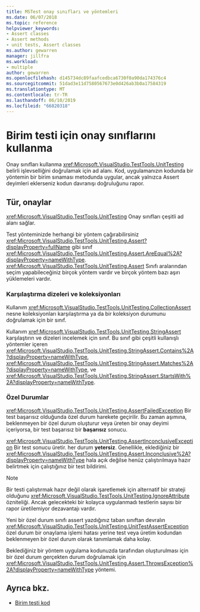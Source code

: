 ```yaml
---
title: MSTest onay sınıfları ve yöntemleri
ms.date: 06/07/2018
ms.topic: reference
helpviewer_keywords:
- Assert classes
- Assert methods
- unit tests, Assert classes
ms.author: gewarren
manager: jillfra
ms.workload:
- multiple
author: gewarren
ms.openlocfilehash: d145734dc89faafcedbca6730f0a90da174376c4
ms.sourcegitcommit: 51dad3e11d7580567673e0d426ab3b0a17584319
ms.translationtype: MT
ms.contentlocale: tr-TR
ms.lasthandoff: 06/10/2019
ms.locfileid: "66820318"
---
```

# <a name="use-assert-classes-for-unit-testing"></a>Birim testi için onay sınıflarını kullanma

Onay sınıfları kullanma <xref:Microsoft.VisualStudio.TestTools.UnitTesting> belirli işlevselliğini doğrulamak için ad alanı. Kod, uygulamanızın kodunda bir yöntemin bir birim sınaması metodunda uygular, ancak yalnızca Assert deyimleri eklerseniz kodun davranışı doğruluğunu rapor.

## <a name="kinds-of-asserts"></a>Tür, onaylar

<xref:Microsoft.VisualStudio.TestTools.UnitTesting> Onay sınıfları çeşitli ad alanı sağlar.

Test yönteminizde herhangi bir yöntem çağırabilirsiniz <xref:Microsoft.VisualStudio.TestTools.UnitTesting.Assert?displayProperty=fullName> gibi sınıf <xref:Microsoft.VisualStudio.TestTools.UnitTesting.Assert.AreEqual%2A?displayProperty=nameWithType>. <xref:Microsoft.VisualStudio.TestTools.UnitTesting.Assert> Sınıfı aralarından seçim yapabileceğiniz birçok yöntem vardır ve birçok yöntem bazı aşırı yüklemeleri vardır.

### <a name="compare-strings-and-collections"></a>Karşılaştırma dizeleri ve koleksiyonları

Kullanım <xref:Microsoft.VisualStudio.TestTools.UnitTesting.CollectionAssert> nesne koleksiyonları karşılaştırma ya da bir koleksiyon durumunu doğrulamak için bir sınıf.

Kullanım <xref:Microsoft.VisualStudio.TestTools.UnitTesting.StringAssert> karşılaştırın ve dizeleri incelemek için sınıf. Bu sınıf gibi çeşitli kullanışlı yöntemler içeren <xref:Microsoft.VisualStudio.TestTools.UnitTesting.StringAssert.Contains%2A?displayProperty=nameWithType>, <xref:Microsoft.VisualStudio.TestTools.UnitTesting.StringAssert.Matches%2A?displayProperty=nameWithType>, ve <xref:Microsoft.VisualStudio.TestTools.UnitTesting.StringAssert.StartsWith%2A?displayProperty=nameWithType>.

### <a name="exceptions"></a>Özel Durumlar

<xref:Microsoft.VisualStudio.TestTools.UnitTesting.AssertFailedException> Bir test başarısız olduğunda özel durum harekete geçirilir. Bu zaman aşımına, beklenmeyen bir özel durum oluşturur veya üreten bir onay deyimi içeriyorsa, bir test başarısız bir **başarısız** sonucu.

<xref:Microsoft.VisualStudio.TestTools.UnitTesting.AssertInconclusiveException> Bir test sonucu üretir. her durum **yetersiz**. Genellikle, eklediğiniz bir <xref:Microsoft.VisualStudio.TestTools.UnitTesting.Assert.Inconclusive%2A?displayProperty=nameWithType> hala açık değilse henüz çalıştırılmaya hazır belirtmek için çalıştığınız bir test bildirimi.

> [!NOTE]
> Bir testi çalıştırmak hazır değil olarak işaretlemek için alternatif bir strateji olduğunu <xref:Microsoft.VisualStudio.TestTools.UnitTesting.IgnoreAttribute> özniteliği. Ancak gelecekteki bir kolayca uygulanmadı testlerin sayısı bir rapor üretilemiyor dezavantajı vardır.

Yeni bir özel durum sınıfı assert yazdığınız taban sınıftan devralın <xref:Microsoft.VisualStudio.TestTools.UnitTesting.UnitTestAssertException> özel durum bir onaylama işlemi hatası yerine test veya üretim kodundan beklenmeyen bir özel durum olarak tanımlamak daha kolay.

Beklediğiniz bir yöntem uygulama kodunuzda tarafından oluşturulması için bir özel durum gerçekten durum doğrulamak için <xref:Microsoft.VisualStudio.TestTools.UnitTesting.Assert.ThrowsException%2A?displayProperty=nameWithType> yöntemi.

## <a name="see-also"></a>Ayrıca bkz.

- [Birim testi kod](../test/unit-test-your-code.md)